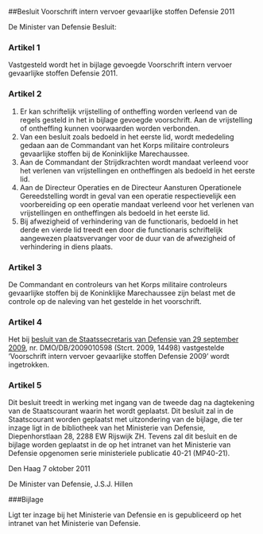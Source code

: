 <meta http-equiv='Content-Type' content='text/html; charset=utf-8' />

##Besluit Voorschrift intern vervoer gevaarlijke stoffen Defensie 2011

De Minister van Defensie  Besluit:    

### Artikel  1  

Vastgesteld wordt het in bijlage gevoegde Voorschrift intern vervoer gevaarlijke stoffen Defensie 2011. 

### Artikel  2  

1.  Er kan schriftelijk vrijstelling of ontheffing worden verleend van de regels gesteld in het in bijlage gevoegde voorschrift. Aan de vrijstelling of ontheffing kunnen voorwaarden worden verbonden.   
2.  Van een besluit zoals bedoeld in het eerste lid, wordt mededeling gedaan aan de Commandant van het Korps militaire controleurs gevaarlijke stoffen bij de Koninklijke Marechaussee.   
3.  Aan de Commandant der Strijdkrachten wordt mandaat verleend voor het verlenen van vrijstellingen en ontheffingen als bedoeld in het eerste lid.   
4.  Aan de Directeur Operaties en de Directeur Aansturen Operationele Gereedstelling wordt in geval van een operatie respectievelijk een voorbereiding op een operatie mandaat verleend voor het verlenen van vrijstellingen en ontheffingen als bedoeld in het eerste lid.   
5.  Bij afwezigheid of verhindering van de functionaris, bedoeld in het derde en vierde lid treedt een door die functionaris schriftelijk aangewezen plaatsvervanger voor de duur van de afwezigheid of verhindering in diens plaats.  

### Artikel  3  

De Commandant en controleurs van het Korps militaire controleurs gevaarlijke stoffen bij de Koninklijke Marechaussee zijn belast met de controle op de naleving van het gestelde in het voorschrift. 

### Artikel  4  

Het bij [besluit van de Staatssecretaris van Defensie van 29 september 2009](../../../../../../../../../../ministeriele-regeling/voorschrift/intern/vervoer/gevaarlijke/stoffen/defensie/2009/BWBR0026452/README.md), nr. DMO/DB/2009010598 (Stcrt. 2009, 14498) vastgestelde ‘Voorschrift intern vervoer gevaarlijke stoffen Defensie 2009’ wordt ingetrokken. 

### Artikel  5  

Dit besluit treedt in werking met ingang van de tweede dag na dagtekening van de Staatscourant waarin het wordt geplaatst. 
Dit besluit zal in de Staatscourant worden geplaatst met uitzondering van de bijlage, die ter inzage ligt in de bibliotheek van het Ministerie van Defensie, Diepenhorstlaan 28, 2288 EW Rijswijk ZH. Tevens zal dit besluit en de bijlage worden geplaatst in de op het intranet van het Ministerie van Defensie opgenomen serie ministeriele publicatie 40-21 (MP40-21).   

Den Haag 
7 oktober 2011   

De 
Minister van Defensie, 
J.S.J. Hillen    

###Bijlage 

Ligt ter inzage bij het Ministerie van Defensie en is gepubliceerd op het intranet van het Ministerie van Defensie.
